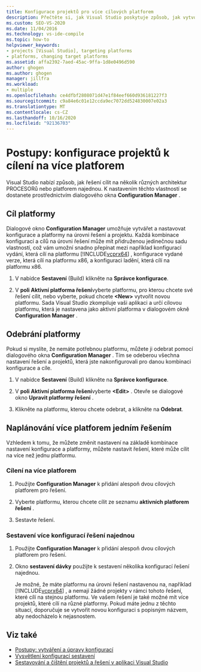 ```yaml
---
title: Konfigurace projektů pro více cílových platforem
description: Přečtěte si, jak Visual Studio poskytuje způsob, jak vytvořit řešení pro několik různých architektur PROCESORů nebo platforem najednou.
ms.custom: SEO-VS-2020
ms.date: 11/04/2016
ms.technology: vs-ide-compile
ms.topic: how-to
helpviewer_keywords:
- projects [Visual Studio], targeting platforms
- platforms, changing target platforms
ms.assetid: affa2392-7aed-45ac-9ffa-1d8e0496d590
author: ghogen
ms.author: ghogen
manager: jillfra
ms.workload:
- multiple
ms.openlocfilehash: ce4dfbf2808071d47e1f84eef660d936181227f3
ms.sourcegitcommit: c9a84e6c01e12ccda9ec7072dd524830007e02a3
ms.translationtype: MT
ms.contentlocale: cs-CZ
ms.lasthandoff: 10/16/2020
ms.locfileid: "92136703"
---
```

# <a name="how-to-configure-projects-to-target-multiple-platforms"></a>Postupy: konfigurace projektů k cílení na více platforem

Visual Studio nabízí způsob, jak řešení cílit na několik různých architektur PROCESORů nebo platforem najednou. K nastavením těchto vlastností se dostanete prostřednictvím dialogového okna **Configuration Manager** .

## <a name="target-a-platform"></a>Cíl platformy

Dialogové okno **Configuration Manager** umožňuje vytvářet a nastavovat konfigurace a platformy na úrovni řešení a projektu. Každá kombinace konfigurací a cílů na úrovni řešení může mít přidruženou jedinečnou sadu vlastností, což vám umožní snadno přepínat mezi například konfigurací vydání, která cílí na platformu [!INCLUDE[vcprx64](../extensibility/internals/includes/vcprx64_md.md)] , konfigurace vydané verze, která cílí na platformu x86, a konfiguraci ladění, která cílí na platformu x86.

1. V nabídce **Sestavení** (Build) klikněte na **Správce konfigurace**.

2. V **poli Aktivní platforma řešení**vyberte platformu, pro kterou chcete své řešení cílit, nebo vyberte, pokud chcete **\<New>** vytvořit novou platformu. Sada Visual Studio zkompiluje vaši aplikaci a určí cílovou platformu, která je nastavena jako aktivní platforma v dialogovém okně **Configuration Manager** .

## <a name="remove-a-platform"></a>Odebrání platformy

Pokud si myslíte, že nemáte potřebnou platformu, můžete ji odebrat pomocí dialogového okna **Configuration Manager** . Tím se odeberou všechna nastavení řešení a projektů, která jste nakonfigurovali pro danou kombinaci konfigurace a cíle.

1. V nabídce **Sestavení** (Build) klikněte na **Správce konfigurace**.

2. V **poli Aktivní platforma řešení**vyberte **\<Edit>** . Otevře se dialogové okno **Upravit platformy řešení** .

3. Klikněte na platformu, kterou chcete odebrat, a klikněte na **Odebrat**.

## <a name="target-multiple-platforms-with-one-solution"></a>Naplánování více platforem jedním řešením

Vzhledem k tomu, že můžete změnit nastavení na základě kombinace nastavení konfigurace a platformy, můžete nastavit řešení, které může cílit na více než jednu platformu.

### <a name="to-target-multiple-platforms"></a>Cílení na více platforem

1. Použijte **Configuration Manager** k přidání alespoň dvou cílových platforem pro řešení.

2. Vyberte platformu, kterou chcete cílit ze seznamu **aktivních platforem řešení** .

3. Sestavte řešení.

### <a name="to-build-multiple-solution-configurations-at-once"></a>Sestavení více konfigurací řešení najednou

1. Použijte **Configuration Manager** k přidání alespoň dvou cílových platforem pro řešení.

2. Okno **sestavení dávky** použijte k sestavení několika konfigurací řešení najednou.

   Je možné, že máte platformu na úrovni řešení nastavenou na, například [!INCLUDE[vcprx64](../extensibility/internals/includes/vcprx64_md.md)] , a nemají žádné projekty v rámci tohoto řešení, které cílí na stejnou platformu. Ve vašem řešení je také možné mít více projektů, které cílí na různé platformy. Pokud máte jednu z těchto situací, doporučuje se vytvořit novou konfiguraci s popisným názvem, aby nedocházelo k nejasnostem.

## <a name="see-also"></a>Viz také

- [Postupy: vytváření a úpravy konfigurací](../ide/how-to-create-and-edit-configurations.md)
- [Vysvětlení konfigurací sestavení](../ide/understanding-build-configurations.md)
- [Sestavování a čištění projektů a řešení v aplikaci Visual Studio](../ide/building-and-cleaning-projects-and-solutions-in-visual-studio.md)

